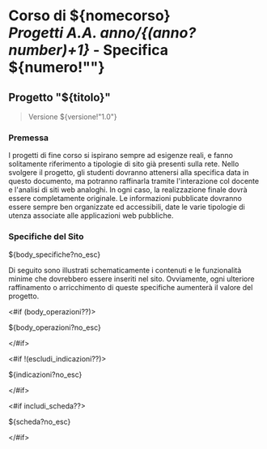 <html><head>
<meta charset="UTF-8"/>
<title>${nomecorso}: Progetti di Fine Corso</title>
<style>${css?no_esc}</style>
</head>

<body>

# Corso di ${nomecorso}<br/>*Progetti A.A. ${anno}/${(anno?number)+1}* - Specifica ${numero!""}


<section class="specifica">

## Progetto "${titolo}"
> Versione ${versione!"1.0"}

### Premessa

I progetti di fine corso si ispirano sempre ad esigenze
reali, e fanno solitamente riferimento a tipologie di sito già presenti sulla
rete. Nello svolgere il progetto, gli studenti dovranno attenersi alla
specifica data in questo documento, ma potranno raffinarla tramite l'interazione
col docente e l'analisi di siti web analoghi. In ogni caso, la realizzazione
finale dovrà essere completamente originale. Le informazioni pubblicate
dovranno essere sempre ben organizzate ed accessibili, date le varie tipologie
di utenza associate alle applicazioni web pubbliche.  

### Specifiche del Sito

<section class="descrizione">${body_specifiche?no_esc}</section>

Di seguito sono illustrati schematicamente i contenuti e le
funzionalità minime che dovrebbero essere inseriti nel sito. Ovviamente, ogni
ulteriore raffinamento o arricchimento di queste specifiche aumenterà il valore
del progetto.

<#if (body_operazioni??)>

<section class="operazioni">${body_operazioni?no_esc}</section>

</#if>

</section>

<#if !(escludi_indicazioni??)>

<section class="indicazioni break">${indicazioni?no_esc}</section>

</#if>


<#if includi_scheda??>

<section class="scheda break">${scheda?no_esc}</section>

</#if>


</body>
</html>